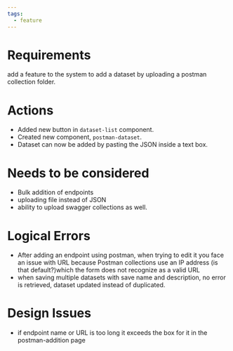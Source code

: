 ```yaml
---
tags:
  - feature
---
```

# Requirements
add a feature to the system to add a dataset by uploading a postman collection folder.
# Actions
-  Added new button in `dataset-list` component.
 - Created new component, `postman-dataset`. 
 - Dataset can now be added by pasting the JSON inside a text box.
# Needs to be considered
- Bulk addition of endpoints
- uploading file instead of JSON
- ability to upload swagger collections as well.
# Logical Errors
- After adding an endpoint using postman, when trying to edit it you face an issue with URL because Postman collections use an IP address (is that default?)which the form does not recognize as a valid URL
- when saving multiple datasets with save name and description, no error is retrieved, dataset updated instead of duplicated. 

# Design Issues
- if endpoint name or URL is too long it exceeds the box for it in the postman-addition page